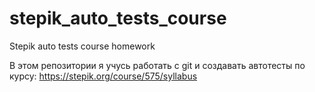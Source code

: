 # stepik_auto_tests_course
Stepik auto tests course homework

В этом репозитории я учусь работать с git и создавать автотесты по курсу:
https://stepik.org/course/575/syllabus